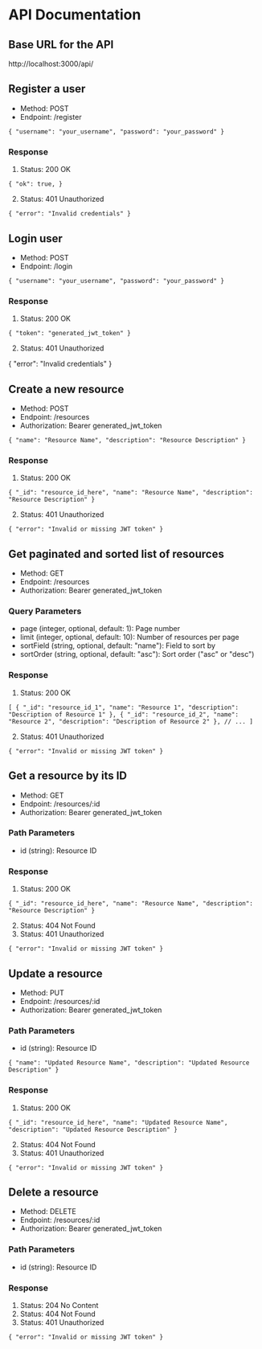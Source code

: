 # API Documentation

## Base URL for the API

http://localhost:3000/api/

## Register a user

- Method: POST
- Endpoint: /register

`{
    "username": "your_username",
    "password": "your_password"
}`

### Response

1. Status: 200 OK

`{
    "ok": true,
}`

2. Status: 401 Unauthorized

`{
    "error": "Invalid credentials"
}`

## Login user

- Method: POST
- Endpoint: /login

`{
    "username": "your_username",
    "password": "your_password"
}`

### Response

1. Status: 200 OK

`{
    "token": "generated_jwt_token"
}`

2. Status: 401 Unauthorized

{
    "error": "Invalid credentials"
}

## Create a new resource

- Method: POST
- Endpoint: /resources
- Authorization: Bearer generated_jwt_token

`{
    "name": "Resource Name",
    "description": "Resource Description"
}`

### Response

1. Status: 200 OK

`{
    "_id": "resource_id_here",
    "name": "Resource Name",
    "description": "Resource Description"
}`

2. Status: 401 Unauthorized

`{
    "error": "Invalid or missing JWT token"
}`

##  Get paginated and sorted list of resources

- Method: GET
- Endpoint: /resources
- Authorization: Bearer generated_jwt_token

### Query Parameters

- page (integer, optional, default: 1): Page number
- limit (integer, optional, default: 10): Number of resources per page
- sortField (string, optional, default: "name"): Field to sort by
- sortOrder (string, optional, default: "asc"): Sort order ("asc" or "desc")

### Response

1. Status: 200 OK

`[
{
    "_id": "resource_id_1",
    "name": "Resource 1",
    "description": "Description of Resource 1"
},
{
    "_id": "resource_id_2",
    "name": "Resource 2",
    "description": "Description of Resource 2"
},
// ...
]`

2. Status: 401 Unauthorized

`{
    "error": "Invalid or missing JWT token"
}`

## Get a resource by its ID

- Method: GET
- Endpoint: /resources/:id
- Authorization: Bearer generated_jwt_token

### Path Parameters

- id (string): Resource ID

### Response

1. Status: 200 OK

`{
    "_id": "resource_id_here",
    "name": "Resource Name",
    "description": "Resource Description"
}`

2. Status: 404 Not Found
3. Status: 401 Unauthorized

`{
    "error": "Invalid or missing JWT token"
}`

## Update a resource

- Method: PUT
- Endpoint: /resources/:id
- Authorization: Bearer generated_jwt_token

### Path Parameters

- id (string): Resource ID

`{
    "name": "Updated Resource Name",
    "description": "Updated Resource Description"
}`

### Response

1. Status: 200 OK

`{
    "_id": "resource_id_here",
    "name": "Updated Resource Name",
    "description": "Updated Resource Description"
}`

2. Status: 404 Not Found
3. Status: 401 Unauthorized

`{
    "error": "Invalid or missing JWT token"
}`

## Delete a resource

- Method: DELETE
- Endpoint: /resources/:id
- Authorization: Bearer generated_jwt_token

### Path Parameters

- id (string): Resource ID

### Response

1. Status: 204 No Content
2. Status: 404 Not Found
3. Status: 401 Unauthorized

`{
    "error": "Invalid or missing JWT token"
}`
